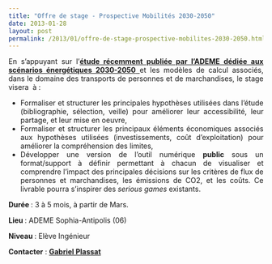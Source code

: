 ```yaml
---
title: "Offre de stage - Prospective Mobilités 2030-2050"
date: 2013-01-28
layout: post
permalink: /2013/01/offre-de-stage-prospective-mobilites-2030-2050.html
---
```


<p style="text-align: justify">En s’appuyant sur l’<a href="/2012/11/contribution-de-lademe-aux-visions-energetiques-2030-2050.html" target="_blank"><strong>étude récemment publiée par l’ADEME dédiée aux scénarios énergétiques 2030-2050</strong> </a>et les modèles de calcul associés, dans le domaine des transports de personnes et de marchandises, le stage visera  à :</p> <ul style="text-align: justify"> <li>Formaliser et structurer les principales hypothèses utilisées dans l’étude (bibliographie, sélection, veille) pour améliorer leur accessibilité, leur partage, et leur mise en oeuvre,</li> <li>Formaliser et structurer les principaux éléments économiques associés aux hypothèses utilisées (investissements, coût d’exploitation) pour améliorer la compréhension des limites,</li> <li>Développer une version de l’outil numérique <strong>public</strong> sous un format/support à définir permettant à chacun de visualiser et comprendre l’impact des principales décisions sur les critères de flux de personnes et marchandises, les émissions de CO2, et les coûts. Ce livrable pourra s’inspirer des <em>serious games</em> existants.</li> </ul> <p style="text-align: justify"><strong>Durée </strong>: 3 à 5 mois, à partir de Mars.</p> <p style="text-align: justify"><strong>Lieu </strong>: ADEME Sophia-Antipolis (06)</p> <p style="text-align: justify"><strong>Niveau </strong>: Elève Ingénieur</p> <p style="text-align: justify"><strong>Contacter</strong> : <strong><a href="mailto:gabriel.plassat@ademe.fr" target="_self">Gabriel Plassat</a></strong></p>